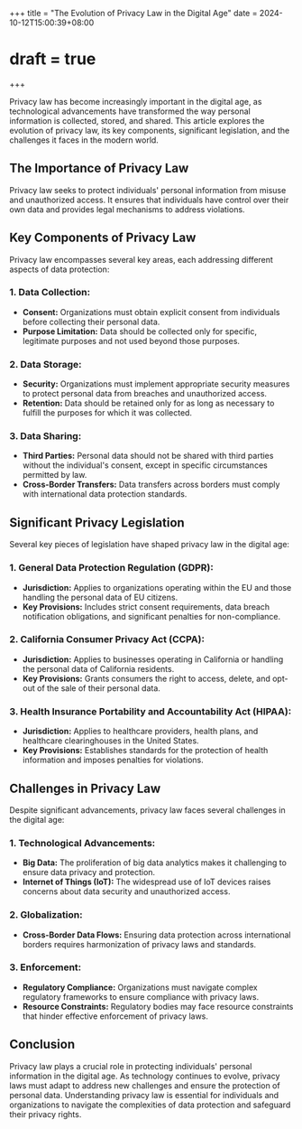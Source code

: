 +++
title = "The Evolution of Privacy Law in the Digital Age"
date = 2024-10-12T15:00:39+08:00
# draft = true
+++

Privacy law has become increasingly important in the digital age, as technological advancements have transformed the way personal information is collected, stored, and shared. This article explores the evolution of privacy law, its key components, significant legislation, and the challenges it faces in the modern world.

## The Importance of Privacy Law

Privacy law seeks to protect individuals' personal information from misuse and unauthorized access. It ensures that individuals have control over their own data and provides legal mechanisms to address violations.

## Key Components of Privacy Law

Privacy law encompasses several key areas, each addressing different aspects of data protection:

### 1. **Data Collection:**
   - **Consent:** Organizations must obtain explicit consent from individuals before collecting their personal data.
   - **Purpose Limitation:** Data should be collected only for specific, legitimate purposes and not used beyond those purposes.

### 2. **Data Storage:**
   - **Security:** Organizations must implement appropriate security measures to protect personal data from breaches and unauthorized access.
   - **Retention:** Data should be retained only for as long as necessary to fulfill the purposes for which it was collected.

### 3. **Data Sharing:**
   - **Third Parties:** Personal data should not be shared with third parties without the individual's consent, except in specific circumstances permitted by law.
   - **Cross-Border Transfers:** Data transfers across borders must comply with international data protection standards.

## Significant Privacy Legislation

Several key pieces of legislation have shaped privacy law in the digital age:

### 1. **General Data Protection Regulation (GDPR):**
   - **Jurisdiction:** Applies to organizations operating within the EU and those handling the personal data of EU citizens.
   - **Key Provisions:** Includes strict consent requirements, data breach notification obligations, and significant penalties for non-compliance.

### 2. **California Consumer Privacy Act (CCPA):**
   - **Jurisdiction:** Applies to businesses operating in California or handling the personal data of California residents.
   - **Key Provisions:** Grants consumers the right to access, delete, and opt-out of the sale of their personal data.

### 3. **Health Insurance Portability and Accountability Act (HIPAA):**
   - **Jurisdiction:** Applies to healthcare providers, health plans, and healthcare clearinghouses in the United States.
   - **Key Provisions:** Establishes standards for the protection of health information and imposes penalties for violations.

## Challenges in Privacy Law

Despite significant advancements, privacy law faces several challenges in the digital age:

### 1. **Technological Advancements:**
   - **Big Data:** The proliferation of big data analytics makes it challenging to ensure data privacy and protection.
   - **Internet of Things (IoT):** The widespread use of IoT devices raises concerns about data security and unauthorized access.

### 2. **Globalization:**
   - **Cross-Border Data Flows:** Ensuring data protection across international borders requires harmonization of privacy laws and standards.

### 3. **Enforcement:**
   - **Regulatory Compliance:** Organizations must navigate complex regulatory frameworks to ensure compliance with privacy laws.
   - **Resource Constraints:** Regulatory bodies may face resource constraints that hinder effective enforcement of privacy laws.

## Conclusion

Privacy law plays a crucial role in protecting individuals' personal information in the digital age. As technology continues to evolve, privacy laws must adapt to address new challenges and ensure the protection of personal data. Understanding privacy law is essential for individuals and organizations to navigate the complexities of data protection and safeguard their privacy rights.
